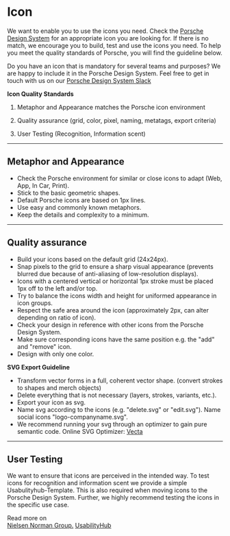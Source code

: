 # Icon

We want to enable you to use the icons you need. Check the [Porsche Design System](https://icons.porsche.com/#//) for an appropriate icon you are looking for. If there is no match, we encourage you to build, test and use the icons you need. To help you meet the quality standards of Porsche, you will find the guideline below.

Do you have an icon that is mandatory for several teams and purposes? We are happy to include it in the Porsche Design System. Feel free to get in touch with us on our [Porsche Design System Slack](https://porschedev.slack.com/archives/CT7AVHTTQ)



**Icon Quality Standards**

1. Metaphor and Appearance matches the Porsche icon environment

2. Quality assurance (grid, color, pixel, naming, metatags, export criteria)

3. User Testing (Recognition, Information scent)

---

## Metaphor and Appearance

- Check the Porsche environment for similar or close icons to adapt (Web, App, In Car, Print).
- Stick to the basic geometric shapes.
- Default Porsche icons are based on 1px lines.
- Use easy and commonly known metaphors.
- Keep the details and complexity to a minimum.

---

## Quality assurance

- Build your icons based on the default grid (24x24px). 
- Snap pixels to the grid to ensure a sharp visual appearance (prevents blurred due because of anti-aliasing of low-resolution displays).
- Icons with a centered vertical or horizontal 1px stroke must be placed 1px off to the left and/or top.
- Try to balance the icons width and height for uniformed appearance in icon groups.
- Respect the safe area around the icon (approximately 2px, can alter depending on ratio of icon).
- Check your design in reference with other icons from the Porsche Design System.
- Make sure corresponding icons have the same position e.g. the "add" and "remove" icon.
- Design with only one color.

**SVG Export Guideline**

- Transform vector forms in a full, coherent vector shape. (convert strokes to shapes and merch objects)
- Delete everything that is not necessary (layers, strokes, variants, etc.).
- Export your icon as svg.
- Name svg according to the icons (e.g. "delete.svg" or "edit.svg"). Name social icons "logo-companyname.svg".
- We recommend running your svg through an optimizer to gain pure semantic code. Online SVG Optimizer: [Vecta](https://vecta.io/nano)

---

## User Testing

We want to ensure that icons are perceived in the intended way. To test icons for recognition and information scent we provide a simple Usabulityhub-Template. This is also required when moving icons to the Porsche Design System. Further, we highly recommend testing the icons in the specific use case.

Read more on  
[Nielsen Norman Group.](https://www.nngroup.com/articles/icon-testing/)
[UsabilityHub](https://usabilityhub.com/examples/easiest-icon-to-understand)


